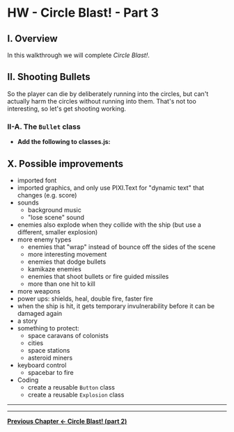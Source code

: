 # HW - Circle Blast! - Part 3

## I. Overview
In this walkthrough we will complete *Circle Blast!*.



## II. Shooting Bullets
So the player can die by deliberately running into the circles, but can't actually harm the circles without running into them. That's not too interesting, so let's get shooting working.

### II-A. The `Bullet` class

- **Add the following to classes.js:**




## X. Possible improvements
- imported font
- imported graphics, and only use PIXI.Text for "dynamic text" that changes (e.g. score)
- sounds
  - background music
  - "lose scene" sound
- enemies also explode when they collide with the ship (but use a different, smaller explosion)
- more enemy types
	- enemies that "wrap" instead of bounce off the sides of the scene
    - more interesting movement
    - enemies that dodge bullets
    - kamikaze enemies
    - enemies that shoot bullets or fire guided missiles
    - more than one hit to kill
- more weapons
- power ups: shields, heal, double fire, faster fire
- when the ship is hit, it gets temporary invulnerability before it can be damaged again
- a story
- something to protect:
    - space caravans of colonists
    - cities
    - space stations
    - asteroid miners
- keyboard control
    - spacebar to fire 
- Coding
    - create a reusable `Button` class
    - create a reusable `Explosion` class
    
<hr>
<hr>

**[Previous Chapter <- Circle Blast! (part 2)](HW-circle-blast-2.md)**
